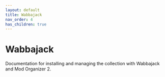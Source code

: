 ```yaml
---
layout: default
title: Wabbajack
nav_order: 4
has_children: true
---
```


# Wabbajack

Documentation for installing and managing the collection with Wabbajack and Mod Organizer 2.
